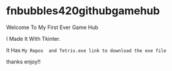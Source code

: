# fnbubbles420githubgamehub


Welcome To My First Ever Game Hub 

I Made It With Tkinter.

It Has `My Repos 
and Tetris.exe link to download the exe file` 


thanks enjoy!!
